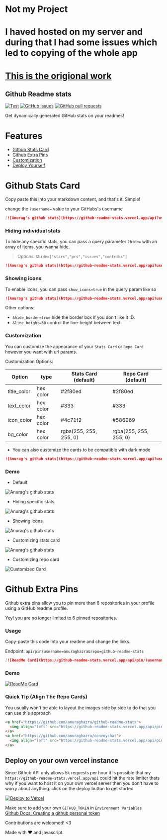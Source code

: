 # Not my Project
# I haved hosted on my server and during that I had some issues which led to copying of the whole app
# [This is the origional work](https://github.com/anuraghazra/github-readme-stats)

## Github Readme stats

[![Test](https://github.com/anuraghazra/github-readme-stats/workflows/Test/badge.svg)](https://github.com/anuraghazra/github-readme-stats/actions)
[![GitHub issues](https://img.shields.io/github/issues/anuraghazra/github-readme-stats?color=0088ff)](https://github.com/anuraghazra/github-readme-stats/issues)
[![GitHub pull requests](https://img.shields.io/github/issues-pr/anuraghazra/github-readme-stats?color=0088ff)](https://github.com/anuraghazra/github-readme-stats/pulls)

Get dynamically generated GitHub stats on your readmes!

# Features

- [Github Stats Card](#github-stats-card)
- [Github Extra Pins](#github-extra-pins)
- [Customization](#customization)
- [Deploy Yourself](#deploy-on-your-own-vercel-instance)

# Github Stats Card

Copy paste this into your markdown content, and that's it. Simple!

change the `?username=` value to your GitHubs's username

```md
[![Anurag's github stats](https://github-readme-stats.vercel.app/api?username=anuraghazra)](https://github.com/anuraghazra/github-readme-stats)
```

### Hiding individual stats

To hide any specific stats, you can pass a query parameter `?hide=` with an array of items, you wanna hide.

> Options: `&hide=["stars","prs","issues","contribs"]`

```md
![Anurag's github stats](https://github-readme-stats.vercel.app/api?username=anuraghazra&hide=["contribs","prs"])
```

### Showing icons

To enable icons, you can pass `show_icons=true` in the query param like so

```md
![Anurag's github stats](https://github-readme-stats.vercel.app/api?username=anuraghazra&show_icons=true)
```

Other options:

- `&hide_border=true` hide the border box if you don't like it :D.
- `&line_height=30` control the line-height between text.

### Customization

You can customize the appearance of your `Stats Card` or `Repo Card` however you want with url params.

Customization Options:

| Option      | type      | Stats Card (default)   | Repo Card (default)    |
| ----------- | --------- | ---------------------- | ---------------------- |
| title_color | hex color | #2f80ed                | #2f80ed                |
| text_color  | hex color | #333                   | #333                   |
| icon_color  | hex color | #4c71f2                | #586069                |
| bg_color    | hex color | rgba(255, 255, 255, 0) | rgba(255, 255, 255, 0) |

- You can also customize the cards to be compatible with dark mode

```md
![Anurag's github stats](https://github-readme-stats.vercel.app/api?username=anuraghazra&show_icons=true&title_color=fff&icon_color=79ff97&text_color=9f9f9f&bg_color=151515)
```

### Demo

- Default

![Anurag's github stats](https://github-readme-stats.vercel.app/api?username=anuraghazra)

- Hiding specific stats

![Anurag's github stats](https://github-readme-stats.vercel.app/api?username=anuraghazra&hide=["contribs","issues"])

- Showing icons

![Anurag's github stats](https://github-readme-stats.vercel.app/api?username=anuraghazra&hide=["issues"]&show_icons=true)

- Customizing stats card

![Anurag's github stats](https://github-readme-stats.vercel.app/api/?username=anuraghazra&show_icons=true&title_color=fff&icon_color=79ff97&text_color=9f9f9f&bg_color=151515)

- Customizing repo card

![Customized Card](https://github-readme-stats.vercel.app/api/pin?username=anuraghazra&repo=github-readme-stats&title_color=fff&icon_color=f9f9f9&text_color=9f9f9f&bg_color=151515)

# Github Extra Pins

Github extra pins allow you to pin more than 6 repositories in your profile using a GitHub readme profile.

Yey! you are no longer limited to 6 pinned repositories.

### Usage

Copy-paste this code into your readme and change the links.

Endpoint: `api/pin?username=anuraghazra&repo=github-readme-stats`

```md
[![ReadMe Card](https://github-readme-stats.vercel.app/api/pin/?username=anuraghazra&repo=github-readme-stats)](https://github.com/anuraghazra/github-readme-stats)
```

### Demo

[![ReadMe Card](https://github-readme-stats.vercel.app/api/pin/?username=anuraghazra&repo=github-readme-stats)](https://github.com/anuraghazra/github-readme-stats)

### Quick Tip (Align The Repo Cards)

You usually won't be able to layout the images side by side to do that you can use this approach

```md
<a href="https://github.com/anuraghazra/github-readme-stats">
  <img align="left" src="https://github-readme-stats.vercel.app/api/pin/?username=anuraghazra&repo=github-readme-stats" />
</a>
<a href="https://github.com/anuraghazra/convoychat">
  <img align="left" src="https://github-readme-stats.vercel.app/api/pin/?username=anuraghazra&repo=convoychat" />
</a>
```

## Deploy on your own vercel instance

Since Github API only allows 5k requests per hour it is possible that my `https://github-readme-stats.vercel.app/api` could hit the rate limiter thats why if you want to host it on your own vercel server then you don't have to worry about anything. click on the deploy button to get started

[![Deploy to Vercel](https://vercel.com/button)](https://vercel.com/import/project?template=https://github.com/anuraghazra/github-readme-stats)

Make sure to add your own `GITHUB_TOKEN` in `Environment Variables`  
[Github Docs: Creating a github personal token](https://docs.github.com/en/github/authenticating-to-github/creating-a-personal-access-token)

Contributions are welcomed! <3

Made with :heart: and javascript.

